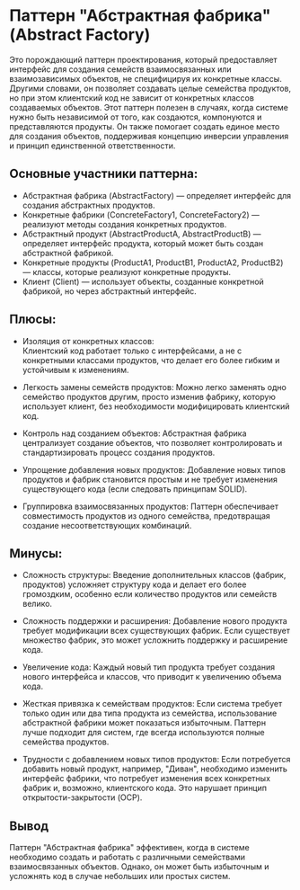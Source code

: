 # Паттерн "Абстрактная фабрика" (Abstract Factory)
Это порождающий паттерн проектирования, который предоставляет интерфейс для создания семейств взаимосвязанных или взаимозависимых объектов, 
не специфицируя их конкретные классы. Другими словами, он позволяет создавать целые семейства продуктов, но при этом клиентский код не зависит 
от конкретных классов создаваемых объектов.
Этот паттерн полезен в случаях, когда системе нужно быть независимой от того, как создаются, компонуются и представляются продукты. Он также помогает создать единое место для создания объектов, поддерживая концепцию инверсии управления и принцип единственной ответственности.

## Основные участники паттерна:

* Абстрактная фабрика (AbstractFactory) — определяет интерфейс для создания абстрактных продуктов.
* Конкретные фабрики (ConcreteFactory1, ConcreteFactory2) — реализуют методы создания конкретных продуктов.
* Абстрактный продукт (AbstractProductA, AbstractProductB) — определяет интерфейс продукта, который может быть создан абстрактной фабрикой.
* Конкретные продукты (ProductA1, ProductB1, ProductA2, ProductB2) — классы, которые реализуют конкретные продукты.
* Клиент (Client) — использует объекты, созданные конкретной фабрикой, но через абстрактный интерфейс.

## Плюсы:

* Изоляция от конкретных классов:  
Клиентский код работает только с интерфейсами, а не с конкретными классами продуктов, что делает его более гибким и устойчивым к изменениям.

* Легкость замены семейств продуктов:
Можно легко заменять одно семейство продуктов другим, просто изменив фабрику, которую использует клиент, без необходимости модифицировать клиентский код.

* Контроль над созданием объектов:
Абстрактная фабрика централизует создание объектов, что позволяет контролировать и стандартизировать процесс создания продуктов.

* Упрощение добавления новых продуктов:
Добавление новых типов продуктов и фабрик становится простым и не требует изменения существующего кода (если следовать принципам SOLID).

* Группировка взаимосвязанных продуктов:
Паттерн обеспечивает совместимость продуктов из одного семейства, предотвращая создание несоответствующих комбинаций.

## Минусы:
* Сложность структуры:
Введение дополнительных классов (фабрик, продуктов) усложняет структуру кода и делает его более громоздким, особенно если количество продуктов или семейств велико.

* Сложность поддержки и расширения:
Добавление нового продукта требует модификации всех существующих фабрик. Если существует множество фабрик, это может усложнить поддержку и расширение кода.

* Увеличение кода:
Каждый новый тип продукта требует создания нового интерфейса и классов, что приводит к увеличению объема кода.

* Жесткая привязка к семействам продуктов:
Если система требует только один или два типа продукта из семейства, использование абстрактной фабрики может показаться избыточным. Паттерн лучше подходит для систем, где всегда используются полные семейства продуктов.

* Трудности с добавлением новых типов продуктов:
Если потребуется добавить новый продукт, например, "Диван", необходимо изменить интерфейс фабрики, что потребует изменения всех конкретных фабрик и, возможно, клиентского кода. Это нарушает принцип открытости-закрытости (OCP).

## Вывод
Паттерн "Абстрактная фабрика" эффективен, когда в системе необходимо создать и работать с различными семействами взаимосвязанных объектов. Однако, он может быть избыточным и усложнять код в случае небольших или простых систем.